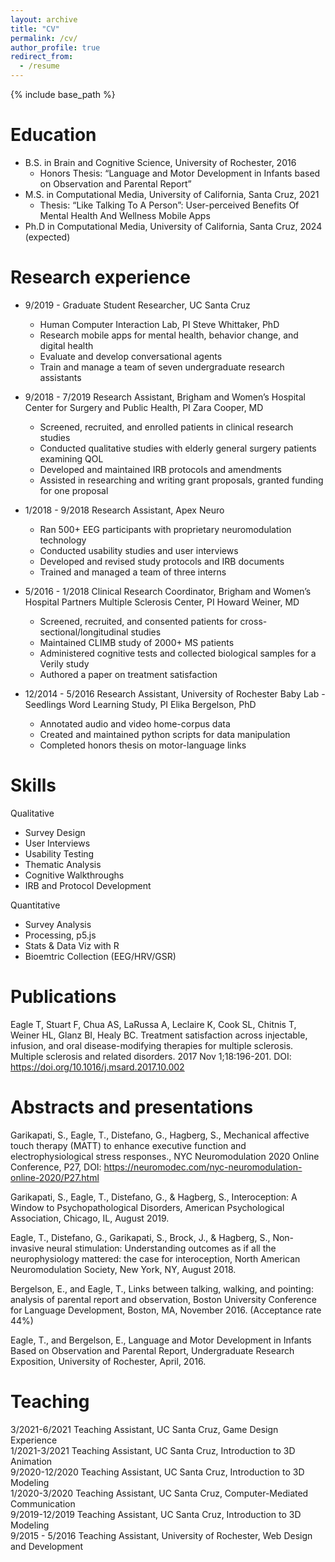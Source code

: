 ```yaml
---
layout: archive
title: "CV"
permalink: /cv/
author_profile: true
redirect_from:
  - /resume
---
```


{% include base_path %}

Education
======
* B.S. in Brain and Cognitive Science, University of Rochester, 2016
  * Honors Thesis: “Language and Motor Development in Infants based on Observation and Parental Report” 
* M.S. in Computational Media, University of California, Santa Cruz, 2021
  * Thesis: “Like Talking To A Person”: User-perceived Benefits Of Mental Health And Wellness Mobile Apps
* Ph.D in Computational Media, University of California, Santa Cruz, 2024 (expected)

Research experience
======
* 9/2019 - 	Graduate Student Researcher, UC Santa Cruz
	* Human Computer Interaction Lab, PI Steve Whittaker, PhD
	* Research mobile apps for mental health, behavior change, and digital health
	* Evaluate and develop conversational agents
	* Train and manage a team of seven undergraduate research assistants

* 9/2018 - 7/2019	Research Assistant, Brigham and Women’s Hospital		Center for Surgery and Public Health, PI Zara Cooper, MD
	* Screened, recruited, and enrolled patients in clinical research studies
	* Conducted qualitative studies with elderly general surgery patients examining QOL
	* Developed and maintained IRB protocols and amendments
	* Assisted in researching and writing grant proposals, granted funding for one proposal
	
* 1/2018 - 9/2018	Research Assistant, Apex Neuro	
	* Ran 500+ EEG participants with proprietary neuromodulation technology
	* Conducted usability studies and user interviews
	* Developed and revised study protocols and IRB documents
	* Trained and managed a team of three interns
	
* 5/2016 - 1/2018	Clinical Research Coordinator, Brigham and Women’s Hospital		Partners Multiple Sclerosis Center, PI Howard Weiner, MD
	* Screened, recruited, and consented patients for cross-sectional/longitudinal studies 
  * Maintained CLIMB study of 2000+ MS patients 
  * Administered cognitive tests and collected biological samples for a Verily study
  * Authored a paper on treatment satisfaction

* 12/2014 - 5/2016	Research Assistant, University of Rochester		Baby Lab - Seedlings Word Learning Study, PI Elika Bergelson, PhD
	* Annotated audio and video home-corpus data
	* Created and maintained python scripts for data manipulation
	* Completed honors thesis on motor-language links
  
Skills
======
Qualitative
* Survey Design
* User Interviews
* Usability Testing
* Thematic Analysis
* Cognitive Walkthroughs
 * IRB and Protocol Development

Quantitative
* Survey Analysis
* Processing, p5.js
* Stats & Data Viz with R
* Bioemtric Collection (EEG/HRV/GSR)


Publications
======
Eagle T, Stuart F, Chua AS, LaRussa A, Leclaire K, Cook SL, Chitnis T, Weiner HL, Glanz BI, Healy BC. Treatment satisfaction across injectable, infusion, and oral disease-modifying therapies for multiple sclerosis. Multiple sclerosis and related disorders. 2017 Nov 1;18:196-201. DOI: https://doi.org/10.1016/j.msard.2017.10.002

Abstracts and presentations
======
Garikapati, S., Eagle, T., Distefano, G., Hagberg, S., Mechanical affective touch therapy (MATT) to enhance executive function and electrophysiological stress responses., NYC Neuromodulation 2020 Online Conference, P27, DOI: https://neuromodec.com/nyc-neuromodulation-online-2020/P27.html

Garikapati, S., Eagle, T., Distefano, G., & Hagberg, S., Interoception: A Window to Psychopathological Disorders, American Psychological Association, Chicago, IL, August 2019.

Eagle, T., Distefano, G., Garikapati, S., Brock, J., & Hagberg, S., Non-invasive neural stimulation: Understanding outcomes as if all the neurophysiology mattered: the case for interoception, North American Neuromodulation Society, New York, NY, August 2018.

Bergelson, E., and Eagle, T., Links between talking, walking, and pointing: analysis of parental report and observation, Boston University Conference for Language Development, Boston, MA, November 2016. (Acceptance rate 44%)

Eagle, T., and Bergelson, E., Language and Motor Development in Infants Based on Observation and Parental Report, Undergraduate Research Exposition, University of Rochester, April, 2016.

Teaching
======
3/2021-6/2021	Teaching Assistant, UC Santa Cruz, Game Design Experience<br>
1/2021-3/2021	Teaching Assistant, UC Santa Cruz, Introduction to 3D Animation<br>
9/2020-12/2020	Teaching Assistant, UC Santa Cruz, Introduction to 3D Modeling<br>
1/2020-3/2020	Teaching Assistant, UC Santa Cruz, Computer-Mediated Communication<br>
9/2019-12/2019	Teaching Assistant, UC Santa Cruz, Introduction to 3D Modeling<br>
9/2015 - 5/2016	Teaching Assistant, University of Rochester, Web Design and Development
  
